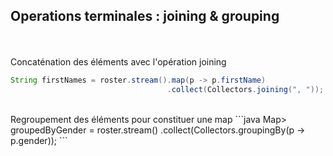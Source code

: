 ## Operations terminales : joining & grouping
<br><br>
Concaténation des éléments avec l'opération joining
```java
String firstNames = roster.stream().map(p -> p.firstName)
                                   .collect(Collectors.joining(", "));
```
<br>
Regroupement des éléments pour constituer une map
```java
Map<Gender, List<Person>> groupedByGender = roster.stream()
                                .collect(Collectors.groupingBy(p -> p.gender));
```
<br><br>